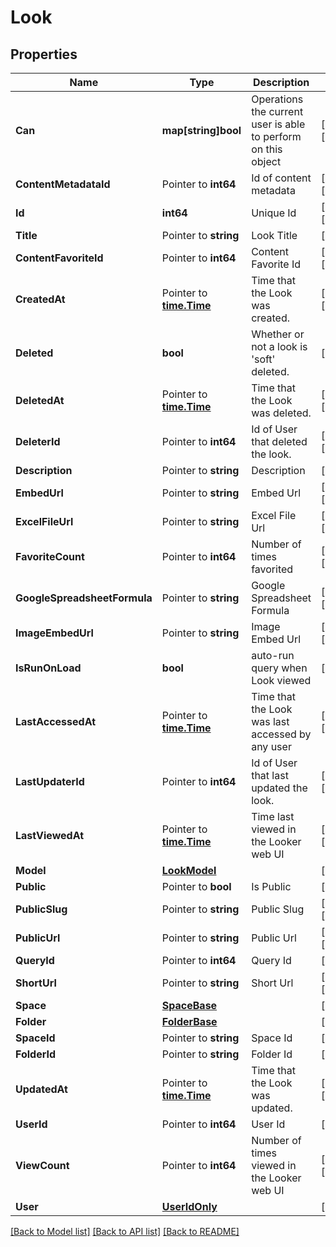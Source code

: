 # Look

## Properties

Name | Type | Description | Notes
------------ | ------------- | ------------- | -------------
**Can** | **map[string]bool** | Operations the current user is able to perform on this object | [optional] [readonly] 
**ContentMetadataId** | Pointer to **int64** | Id of content metadata | [optional] [readonly] 
**Id** | **int64** | Unique Id | [optional] [readonly] 
**Title** | Pointer to **string** | Look Title | [optional] 
**ContentFavoriteId** | Pointer to **int64** | Content Favorite Id | [optional] [readonly] 
**CreatedAt** | Pointer to [**time.Time**](time.Time.md) | Time that the Look was created. | [optional] [readonly] 
**Deleted** | **bool** | Whether or not a look is &#39;soft&#39; deleted. | [optional] 
**DeletedAt** | Pointer to [**time.Time**](time.Time.md) | Time that the Look was deleted. | [optional] [readonly] 
**DeleterId** | Pointer to **int64** | Id of User that deleted the look. | [optional] [readonly] 
**Description** | Pointer to **string** | Description | [optional] 
**EmbedUrl** | Pointer to **string** | Embed Url | [optional] [readonly] 
**ExcelFileUrl** | Pointer to **string** | Excel File Url | [optional] [readonly] 
**FavoriteCount** | Pointer to **int64** | Number of times favorited | [optional] [readonly] 
**GoogleSpreadsheetFormula** | Pointer to **string** | Google Spreadsheet Formula | [optional] [readonly] 
**ImageEmbedUrl** | Pointer to **string** | Image Embed Url | [optional] [readonly] 
**IsRunOnLoad** | **bool** | auto-run query when Look viewed | [optional] 
**LastAccessedAt** | Pointer to [**time.Time**](time.Time.md) | Time that the Look was last accessed by any user | [optional] [readonly] 
**LastUpdaterId** | Pointer to **int64** | Id of User that last updated the look. | [optional] [readonly] 
**LastViewedAt** | Pointer to [**time.Time**](time.Time.md) | Time last viewed in the Looker web UI | [optional] [readonly] 
**Model** | [**LookModel**](LookModel.md) |  | [optional] 
**Public** | Pointer to **bool** | Is Public | [optional] 
**PublicSlug** | Pointer to **string** | Public Slug | [optional] [readonly] 
**PublicUrl** | Pointer to **string** | Public Url | [optional] [readonly] 
**QueryId** | Pointer to **int64** | Query Id | [optional] 
**ShortUrl** | Pointer to **string** | Short Url | [optional] [readonly] 
**Space** | [**SpaceBase**](SpaceBase.md) |  | [optional] 
**Folder** | [**FolderBase**](FolderBase.md) |  | [optional] 
**SpaceId** | Pointer to **string** | Space Id | [optional] 
**FolderId** | Pointer to **string** | Folder Id | [optional] 
**UpdatedAt** | Pointer to [**time.Time**](time.Time.md) | Time that the Look was updated. | [optional] [readonly] 
**UserId** | Pointer to **int64** | User Id | [optional] 
**ViewCount** | Pointer to **int64** | Number of times viewed in the Looker web UI | [optional] [readonly] 
**User** | [**UserIdOnly**](UserIdOnly.md) |  | [optional] 

[[Back to Model list]](../README.md#documentation-for-models) [[Back to API list]](../README.md#documentation-for-api-endpoints) [[Back to README]](../README.md)


